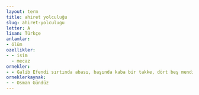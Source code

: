 ```yaml
---
layout: term
title: ahiret yolculuğu
slug: ahiret-yolculugu
letter: A
lisan: Türkçe
anlamlar:
- ölüm
ozellikler:
- - isim
  - mecaz
ornekler:
- - Galib Efendi sırtında abası, başında kaba bir takke, dört beş mendil, eski ve yeni kutularının her ikisine enfiye doldurmuş, arkasına bir fanila daha giymiş olduğu hâlde, tam tekmil ahiret yolculuğu için hazırlıklarını tamamlamıştır.
orneklerkaynak:
- - Osman Gündüz
---
```

